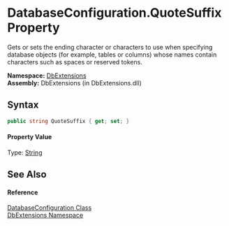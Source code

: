 DatabaseConfiguration.QuoteSuffix Property
==========================================
Gets or sets the ending character or characters to use when specifying database objects (for example, tables or columns) whose names contain characters such as spaces or reserved tokens.

**Namespace:** [DbExtensions][1]  
**Assembly:** DbExtensions (in DbExtensions.dll)

Syntax
------

```csharp
public string QuoteSuffix { get; set; }
```

#### Property Value
Type: [String][2]

See Also
--------

#### Reference
[DatabaseConfiguration Class][3]  
[DbExtensions Namespace][1]  

[1]: ../README.md
[2]: http://msdn.microsoft.com/en-us/library/s1wwdcbf
[3]: README.md